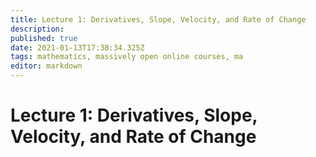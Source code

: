 ```yaml
---
title: Lecture 1: Derivatives, Slope, Velocity, and Rate of Change
description: 
published: true
date: 2021-01-13T17:38:34.325Z
tags: mathematics, massively open online courses, ma
editor: markdown
---
```


# Lecture 1: Derivatives, Slope, Velocity, and Rate of Change

